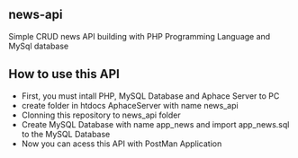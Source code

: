 ## news-api
Simple CRUD news API building with PHP Programming Language and MySql database

## How to use this API
- First, you must intall PHP, MySQL Database and Aphace Server to PC
- create folder in htdocs AphaceServer with name news_api
- Clonning this repository to news_api folder
- Create MySQL Database with name app_news and import app_news.sql to the MySQL Database
- Now you can acess this API with PostMan Application
